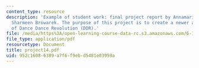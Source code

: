 ```yaml
---
content_type: resource
description: 'Example of student work: final project report by Annamaria Ayuso and
  Sharmeen Browarek. The purpose of this project is to create a newer and better version
  of Dance Dance Revolution (DDR).'
file: /media/https%3A/open-learning-course-data-rc.s3.amazonaws.com/6-111-introductory-digital-systems-laboratory-spring-2006/952c16086389a7f6f9ebd5481e03959a_project14.pdf
file_type: application/pdf
resourcetype: Document
title: project14.pdf
uid: 952c1608-6389-a7f6-f9eb-d5481e03959a
---
```


